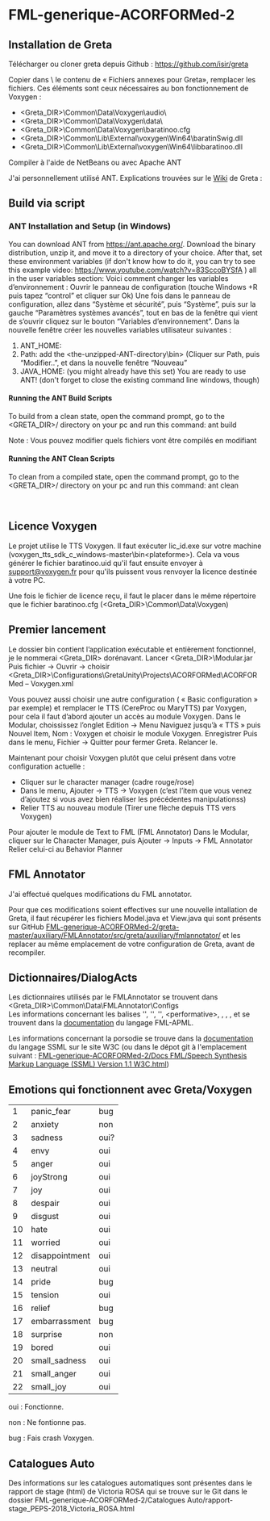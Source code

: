 # FML-generique-ACORFORMed-2

## Installation de Greta
Télécharger ou cloner greta depuis Github : https://github.com/isir/greta

Copier dans <greta-master>\ le contenu de « Fichiers annexes pour Greta», remplacer les fichiers.
Ces éléments sont ceux nécessaires au bon fonctionnement de Voxygen : 
- <Greta_DIR>\Common\Data\Voxygen\audio\ 
- <Greta_DIR>\Common\Data\Voxygen\data\ 
- <Greta_DIR>\Common\Data\Voxygen\baratinoo.cfg 
- <Greta_DIR>\Common\Lib\External\voxygen\Win64\baratinSwig.dll 
- <Greta_DIR>\Common\Lib\External\voxygen\Win64\libbaratinoo.dll

Compiler à l'aide de NetBeans ou avec Apache ANT 

J'ai personnellement utilisé ANT.
Explications trouvées sur le [Wiki](https://github.com/isir/greta/wiki) de Greta :
## Build via script
### ANT Installation and Setup (in Windows)
You can download ANT from https://ant.apache.org/. Download the binary distribution, unzip it, and move it to a directory of your choice. After that, set these environment variables (if don't know how to do it, you can try to see this example video: https://www.youtube.com/watch?v=83SccoBYSfA ) all in the user variables section:
Voici comment changer les variables d’environnement :
Ouvrir le panneau de configuration (touche Windows +R puis tapez “control” et cliquer sur Ok)
Une fois dans le panneau de configuration, allez dans “Système et sécurité”, puis “Système”, puis sur la gauche “Paramètres systèmes avancés”, tout en bas de la fenêtre qui vient de s’ouvrir cliquez sur le bouton “Variables d’environnement”.
Dans la nouvelle fenêtre créer les nouvelles variables utilisateur suivantes :
1.	ANT_HOME: <the-unzipped-ANT-directory>
2.	Path: add the <the-unzipped-ANT-directory\bin> 
(Cliquer sur Path, puis “Modifier..”, et dans la nouvelle fenêtre “Nouveau”
3.	JAVA_HOME: <your-default-JDK-directory> (you might already have this set)
You are ready to use ANT! (don't forget to close the existing command line windows, though)
#### Running the ANT Build Scripts
To build from a clean state, open the command prompt, go to the <GRETA_DIR>/ directory on your pc and run this command: ant build

Note : Vous pouvez modifier quels fichiers vont être compilés en modifiant 
#### Running the ANT Clean Scripts
To clean from a compiled state, open the command prompt, go to the <GRETA_DIR>/ directory on your pc and run this command: ant clean


 
## Licence Voxygen
Le projet utilise le TTS Voxygen.
Il faut exécuter lic_id.exe sur votre machine (voxygen_tts_sdk_c_windows-master\bin\<plateforme>). Cela va vous générer le fichier baratinoo.uid qu'il faut ensuite envoyer à support@voxygen.fr pour qu'ils puissent vous renvoyer la licence destinée à votre PC. 

 
Une fois le fichier de licence reçu, il faut le placer dans le même répertoire que le fichier baratinoo.cfg (<Greta_DIR>\Common\Data\Voxygen)

## Premier lancement
Le dossier bin contient l’application exécutable et entièrement fonctionnel, je le nommerai <Greta_DIR> dorénavant.
Lancer <Greta_DIR>\Modular.jar
Puis fichier -> Ouvrir -> choisir <Greta_DIR>\Configurations\GretaUnity\Projects\ACORFORMed\ACORFORMed – Voxygen.xml

Vous pouvez aussi choisir une autre configuration ( « Basic configuration » par exemple) et remplacer le TTS (CereProc ou MaryTTS) par Voxygen, pour cela il faut d’abord ajouter un accès au module Voxygen.
Dans le Modular, choississez l’onglet Edition → Menu Naviguez jusqu’à « TTS » puis Nouvel Item, Nom : Voxygen et choisir le module Voxygen.
Enregistrer
Puis dans le menu, Fichier -> Quitter pour fermer Greta.
Relancer le.

Maintenant pour choisir Voxygen plutôt que celui présent dans votre configuration actuelle :
- Cliquer sur le character manager (cadre rouge/rose)
- Dans le menu, Ajouter -> TTS -> Voxygen (c’est l’item que vous venez d’ajoutez si vous avez bien réaliser les précédentes manipulationss)
- Relier TTS au nouveau module (Tirer une flèche depuis TTS vers Voxygen)


Pour ajouter le module de Text to FML (FML Annotator)
Dans le Modular, cliquer sur le Character Manager, puis Ajouter -> Inputs -> FML Annotator
Relier celui-ci au Behavior Planner


## FML Annotator

J'ai effectué quelques modifications du FML annotator. 

Pour que ces modifications soient effectives sur une nouvelle intallation de Greta, il faut récupérer les fichiers Model.java et View.java qui sont présents sur GitHub [FML-generique-ACORFORMed-2/greta-master/auxiliary/FMLAnnotator/src/greta/auxiliary/fmlannotator/](https://github.com/robin-cassina/FML-generique-ACORFORMed-2/tree/master/greta-master/auxiliary/FMLAnnotator/src/greta/auxiliary/fmlannotator) et les replacer au même emplacement de votre configuration de Greta, avant de recompiler.



## Dictionnaires/DialogActs
Les dictionnaires utilisés par le FMLAnnotator se trouvent dans <Greta_DIR>\Common\Data\FMLAnnotator\Configs\
Les informations concernant les balises '<social>', '<turntaking>', '<backchannel>', \<performative>, <functional-relation>, <emotion>, <emphasis>, <certainty> et <other> se trouvent dans la [documentation](https://github.com/robin-cassina/FML-generique-ACORFORMed-2/blob/master/Docs%20FML/fml-aamas.pdf) du langage FML-APML.

Les informations concernant la porsodie se trouve dans la [documentation](https://www.w3.org/TR/speech-synthesis11/#S3.2) du langage SSML sur le site W3C (ou dans le dépot git à l'emplacement suivant : [FML-generique-ACORFORMed-2/Docs FML/Speech Synthesis Markup Language (SSML) Version 1.1 W3C.html](https://github.com/robin-cassina/FML-generique-ACORFORMed-2/blob/master/Docs%20FML/Speech%20Synthesis%20Markup%20Language%20(SSML)%20Version%201.1%20W3C.html))
  


## Emotions qui fonctionnent avec Greta/Voxygen
<table>
    <tr>
        <td>1</td>
        <td>panic_fear</td>
        <td>bug</td>
    </tr>    
    <tr>
        <td>2</td>
        <td>anxiety</td>
        <td>non</td>
    </tr>
    <tr>
        <td>3</td>
        <td>sadness</td>
        <td>oui?</td>
    </tr>
    <tr>
        <td>4</td>
        <td>envy</td>
        <td>oui</td>
    </tr>
    <tr>
        <td>5</td>
        <td>anger</td>
        <td>oui</td>
    </tr>
    <tr>
        <td>6</td>
        <td>joyStrong</td>
        <td>oui</td>
    </tr>
    <tr>
        <td>7</td>
        <td>joy</td>
        <td>oui</td>
    </tr>
    <tr>
        <td>8</td>
        <td>despair</td>
        <td>oui</td>
    </tr>
    <tr>
        <td>9</td>
        <td>disgust</td>
        <td>oui</td>
    </tr>
    <tr>
        <td>10</td>
        <td>hate</td>
        <td>oui</td>
    </tr>
    <tr>
        <td>11</td>
        <td>worried</td>
        <td>oui</td>
    </tr>
    <tr>
        <td>12</td>
        <td>disappointment</td>
        <td>oui</td>
    </tr>
    <tr>
        <td>13</td>
        <td>neutral</td>
        <td>oui</td>
    </tr>
    <tr>
        <td>14</td>
        <td>pride</td>
        <td>bug</td>
    </tr>
    <tr>
        <td>15</td>
        <td>tension</td>
        <td>oui</td>
    </tr>
    <tr>
        <td>16</td>
        <td>relief</td>
        <td>bug</td>
    </tr>
    <tr>
        <td>17</td>
        <td>embarrassment</td>
        <td>bug</td>
    </tr>
    <tr>
        <td>18</td>
        <td>surprise</td>
        <td>non</td>
    </tr>
    <tr>
        <td>19</td>
        <td>bored</td>
        <td>oui</td>
    </tr>
    <tr>
        <td>20</td>
        <td>small_sadness</td>
        <td>oui</td>
    </tr>
    <tr>
        <td>21</td>
        <td>small_anger</td>
        <td>oui</td>
    </tr>
    <tr>
        <td>22</td>
        <td>small_joy</td>
        <td>oui</td>
    </tr>
</table>
oui : Fonctionne.

non : Ne fontionne pas.

bug : Fais crash Voxygen.

## Catalogues Auto
Des informations sur les catalogues automatiques sont présentes dans le rapport de stage (html) de Victoria ROSA qui se trouve sur le Git dans le dossier FML-generique-ACORFORMed-2/Catalogues Auto/rapport-stage_PEPS-2018_Victoria_ROSA.html

